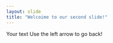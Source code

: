 ```yaml
---
layout: slide
title: "Welcoime to our second slide!"
---
```

Your text
Use the left arrow to go back!
